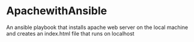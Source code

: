 # ApachewithAnsible

An ansible playbook that installs apache web server on the local machine and creates an index.html file that runs on localhost
